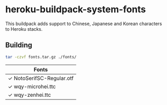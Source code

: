 # heroku-buildpack-system-fonts

This buildpack adds support to Chinese, Japanese and Korean characters to Heroku stacks.

## Building

```bash
tar -czvf fonts.tar.gz ./fonts/
```

| Fonts   |
| ------- |
| ✓ NotoSerifSC-Regular.otf |
| ✓ wqy-microhei.ttc |
| ✓ wqy-zenhei.ttc |
